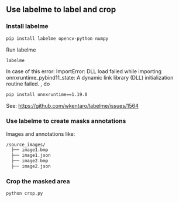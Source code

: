 ## Use labelme to label and crop

### Install labelme
```bash
pip install labelme opencv-python numpy
```
Run labelme
```bash
labelme
```
In case of this error: ImportError: DLL load failed while importing onnxruntime_pybind11_state: A dynamic link library (DLL) initialization routine failed.
, do
```bash
pip install onnxruntime==1.19.0
```
See: https://github.com/wkentaro/labelme/issues/1564

### Use labelme to create masks annotations
Images and annotations like:
```bash
/source_images/
  ├── image1.bmp
  ├── image1.json
  ├── image2.bmp
  ├── image2.json
```

### Crop the masked area
```bash
python crop.py
```
